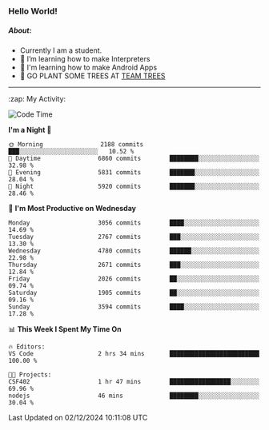 ### Hello World!

##### About:
- Currently I am a student.
- 🌱 I’m learning how to make Interpreters
- 🌱 I'm learning how to make Android Apps
- 🌱 GO PLANT SOME TREES AT [TEAM TREES](https://teamtrees.org/)

---
  <summary>:zap: My Activity:</summary>
  
<!--START_SECTION:waka-->
![Code Time](http://img.shields.io/badge/Code%20Time-1%2C640%20hrs%2035%20mins-blue)

**I'm a Night 🦉** 

```text
🌞 Morning                2188 commits        ███░░░░░░░░░░░░░░░░░░░░░░   10.52 % 
🌆 Daytime                6860 commits        ████████░░░░░░░░░░░░░░░░░   32.98 % 
🌃 Evening                5831 commits        ███████░░░░░░░░░░░░░░░░░░   28.04 % 
🌙 Night                  5920 commits        ███████░░░░░░░░░░░░░░░░░░   28.46 % 
```
📅 **I'm Most Productive on Wednesday** 

```text
Monday                   3056 commits        ████░░░░░░░░░░░░░░░░░░░░░   14.69 % 
Tuesday                  2767 commits        ███░░░░░░░░░░░░░░░░░░░░░░   13.30 % 
Wednesday                4780 commits        ██████░░░░░░░░░░░░░░░░░░░   22.98 % 
Thursday                 2671 commits        ███░░░░░░░░░░░░░░░░░░░░░░   12.84 % 
Friday                   2026 commits        ██░░░░░░░░░░░░░░░░░░░░░░░   09.74 % 
Saturday                 1905 commits        ██░░░░░░░░░░░░░░░░░░░░░░░   09.16 % 
Sunday                   3594 commits        ████░░░░░░░░░░░░░░░░░░░░░   17.28 % 
```


📊 **This Week I Spent My Time On** 

```text
🔥 Editors: 
VS Code                  2 hrs 34 mins       █████████████████████████   100.00 % 

🐱‍💻 Projects: 
CSF402                   1 hr 47 mins        █████████████████░░░░░░░░   69.96 % 
nodejs                   46 mins             ████████░░░░░░░░░░░░░░░░░   30.04 % 
```


 Last Updated on 02/12/2024 10:11:08 UTC
<!--END_SECTION:waka-->
